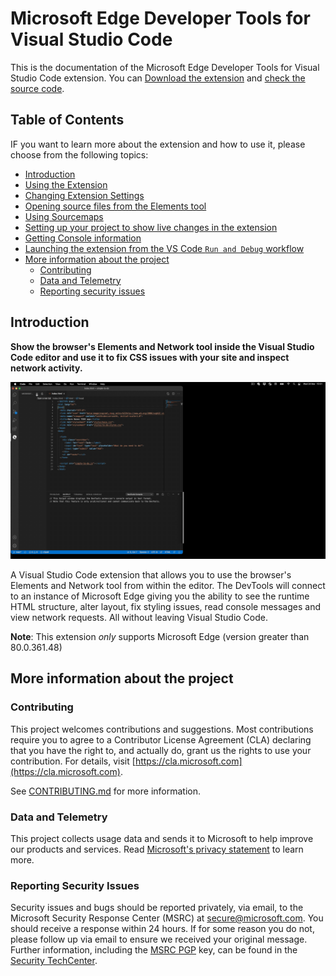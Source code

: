 
# Microsoft Edge Developer Tools for Visual Studio Code

This is the documentation of the Microsoft Edge Developer Tools for Visual Studio Code extension. You can [Download the extension](https://aka.ms/devtools-for-code) and [check the source code](https://github.com/microsoft/vscode-edge-devtools/).

## Table of Contents

IF you want to learn more about the extension and how to use it, please choose from the following topics:

* [Introduction](./index#introduction)
* [Using the Extension](./using.md)
* [Changing Extension Settings](./changing-settings.md)
* [Opening source files from the Elements tool](./opening-source-files.md)
* [Using Sourcemaps](./sourcemaps.md)
* [Setting up your project to show live changes in the extension](./live-changes.md)
* [Getting Console information](./console.md)
* [Launching the extension from the VS Code `Run and Debug` workflow](./debugger-integration.md)
* [More information about the project](./index#more-information-about-the-project)
  * [Contributing](./index#contributing)
  * [Data and Telemetry](./index#data-and-telemetry)
  * [Reporting security issues](./index#reporting-security-issues)

## Introduction

**Show the browser's Elements and Network tool inside the Visual Studio Code editor and use it to fix CSS issues with your site and inspect network activity.**

![Microsoft Edge Tools - Full window demo](/img/devtools-for-code-demo-full-window.gif)

A Visual Studio Code extension that allows you to use the browser's Elements and Network tool from within the editor. The DevTools will connect to an instance of Microsoft Edge giving you the ability to see the runtime HTML structure, alter layout, fix styling issues, read console messages and view network requests. All without leaving Visual Studio Code.

**Note**: This extension _only_ supports Microsoft Edge (version greater than 80.0.361.48)

## More information about the project

### Contributing

This project welcomes contributions and suggestions. Most contributions require you to agree to a Contributor License Agreement (CLA) declaring that you have the right to, and actually do, grant us the rights to use your contribution. For details, visit [https://cla.microsoft.com](https://cla.microsoft.com).

See [CONTRIBUTING.md](https://github.com/Microsoft/vscode-edge-devtools/blob/master/CONTRIBUTING.md) for more information.

### Data and Telemetry

This project collects usage data and sends it to Microsoft to help improve our products and services. Read [Microsoft's privacy statement](https://privacy.microsoft.com/en-US/privacystatement) to learn more.

### Reporting Security Issues

Security issues and bugs should be reported privately, via email, to the Microsoft Security
Response Center (MSRC) at [secure@microsoft.com](mailto:secure@microsoft.com). You should
receive a response within 24 hours. If for some reason you do not, please follow up via
email to ensure we received your original message. Further information, including the
[MSRC PGP](https://technet.microsoft.com/security/dn606155) key, can be found in
the [Security TechCenter](https://technet.microsoft.com/security/default).
